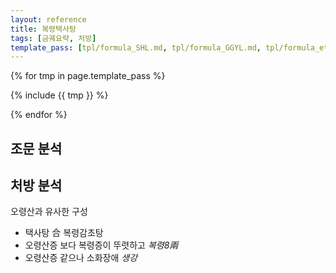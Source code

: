 ```yaml
---
layout: reference
title: 복령택사탕
tags: [금궤요략, 처방]
template_pass: [tpl/formula_SHL.md, tpl/formula_GGYL.md, tpl/formula_etc.md]
---
```


{% for tmp in page.template_pass %}

{% include {{ tmp }} %}

{% endfor %}


## 조문 분석

## 처방 분석

오령산과 유사한 구성
* 택사탕 合 복령감초탕
* 오령산증 보다 복령증이 뚜렷하고 _복령8兩_
* 오령산증 같으나 소화장애 _생강_
